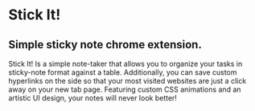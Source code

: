 # Stick It!
Simple sticky note chrome extension.
-------------------------

Stick It! Is a simple note-taker that allows you to organize your tasks in sticky-note format against a table. Additionally, you can save custom hyperlinks on the side so that your most visited websites are just a click away on your new tab page. Featuring custom CSS animations and an artistic UI design, your notes will never look better!
